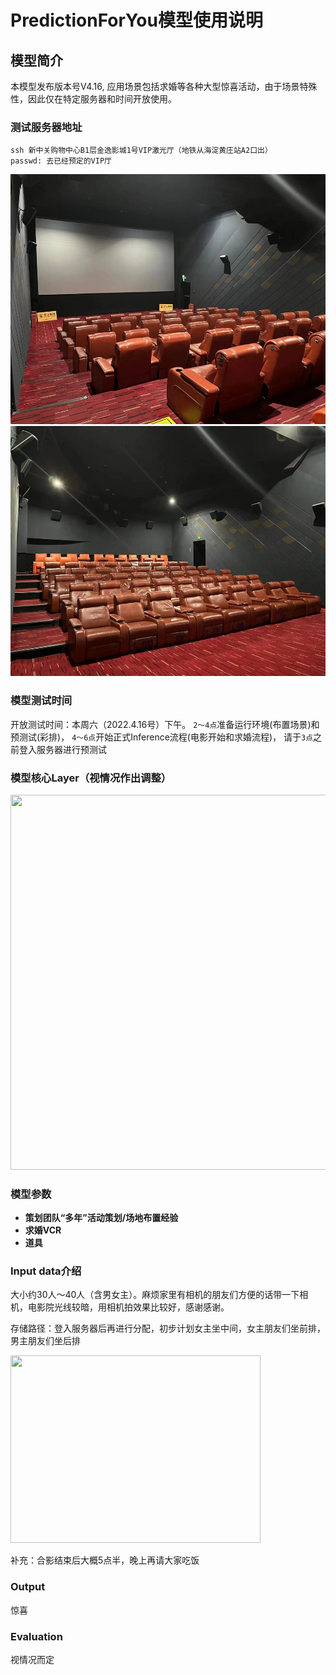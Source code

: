 # PredictionForYou模型使用说明

## 模型简介
本模型发布版本号V4.16, 应用场景包括求婚等各种大型惊喜活动，由于场景特殊性，因此仅在特定服务器和时间开放使用。

### 测试服务器地址
```
ssh 新中关购物中心B1层金逸影城1号VIP激光厅（地铁从海淀黄庄站A2口出）
passwd: 去已经预定的VIP厅
```

<img src="./IP1.jpeg" width = "600" height = "400">
<img src="./IP2.jpeg" width = "600" height = "400">

### 模型测试时间
开放测试时间：本周六（2022.4.16号）下午。
```2～4点```准备运行环境(布置场景)和预测试(彩排)，
```4～6点```开始正式Inference流程(电影开始和求婚流程)，
请于```3点```之前登入服务器进行预测试

### 模型核心Layer（视情况作出调整）
<img src="./Layer.jpeg" width = "580" height = "600">

### 模型参数
- **策划团队“多年”活动策划/场地布置经验**
- **求婚VCR**
- **道具**

### Input data介绍
大小约30人～40人（含男女主）。麻烦家里有相机的朋友们方便的话带一下相机，电影院光线较暗，用相机拍效果比较好，感谢感谢。

存储路径：登入服务器后再进行分配，初步计划女主坐中间，女主朋友们坐前排，男主朋友们坐后排

<img src="./Path.jpeg" width = "400" height = "300">

补充：合影结束后大概5点半，晚上再请大家吃饭

### Output
惊喜

### Evaluation
视情况而定
